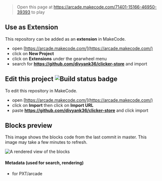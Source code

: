  


> Open this page at https://arcade.makecode.com/71401-15166-46950-39393 to play

## Use as Extension

This repository can be added as an **extension** in MakeCode.

* open [https://arcade.makecode.com/](https://arcade.makecode.com/)
* click on **New Project**
* click on **Extensions** under the gearwheel menu
* search for **https://github.com/divyank36/clicker-store** and import

## Edit this project ![Build status badge](https://github.com/divyank36/clicker-store/workflows/MakeCode/badge.svg)

To edit this repository in MakeCode.

* open [https://arcade.makecode.com/](https://arcade.makecode.com/)
* click on **Import** then click on **Import URL**
* paste **https://github.com/divyank36/clicker-store** and click import

## Blocks preview

This image shows the blocks code from the last commit in master.
This image may take a few minutes to refresh.

![A rendered view of the blocks](https://github.com/divyank36/clicker-store/raw/master/.github/makecode/blocks.png)

#### Metadata (used for search, rendering)

* for PXT/arcade
<script src="https://makecode.com/gh-pages-embed.js"></script><script>makeCodeRender("{{ site.makecode.home_url }}", "{{ site.github.owner_name }}/{{ site.github.repository_name }}");</script>
